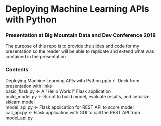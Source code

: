 # Deploying Machine Learning APIs with Python

### Presentation at Big Mountain Data and Dev Conference 2018

The purpose of this repo is to provide the slides and code for my presentation so the reader will be able to replicate and extend what was contained in the presentation


### Contents
Deploying Machine Learning APIs with Python.pptx  <-  Deck from presentation with links  
basic_flask.py  <-  A "Hello World!" Flask application  
build_model.py  <-  Script to build model, evaluate results, and serialize sklearn model  
model_api.py  <-  Flask application for REST API to score model  
call_api.py  <-  Flask application with GUI to call the REST API from model_api.py  
